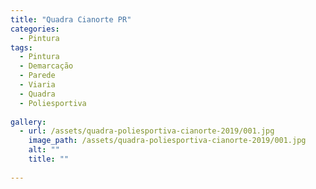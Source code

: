 ```yaml
---
title: "Quadra Cianorte PR"
categories:
  - Pintura
tags:
  - Pintura
  - Demarcação
  - Parede
  - Viaria
  - Quadra
  - Poliesportiva
  
gallery:
  - url: /assets/quadra-poliesportiva-cianorte-2019/001.jpg
    image_path: /assets/quadra-poliesportiva-cianorte-2019/001.jpg
    alt: ""
    title: ""
  
---
```

